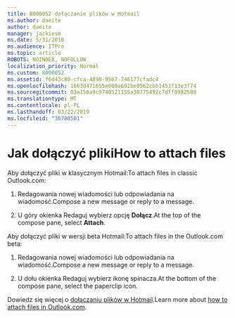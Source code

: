 ```yaml
---
title: 8000052 dołączanie plików w Hotmail
ms.author: daeite
author: daeite
manager: jackiesm
ms.date: 5/31/2018
ms.audience: ITPro
ms.topic: article
ROBOTS: NOINDEX, NOFOLLOW
localization_priority: Normal
ms.custom: 8000052
ms.assetid: f6d43c80-cfca-4898-9567-746177cfadc4
ms.openlocfilehash: 1663d471655e080a692be9562cbb1451f13e3f74
ms.sourcegitcommit: 03a156a9c9740521155a30775492c7dff0982588
ms.translationtype: MT
ms.contentlocale: pl-PL
ms.lasthandoff: 03/22/2019
ms.locfileid: "30780501"
---
```

# <a name="how-to-attach-files"></a><span data-ttu-id="a6fec-102">Jak dołączyć pliki</span><span class="sxs-lookup"><span data-stu-id="a6fec-102">How to attach files</span></span>

<span data-ttu-id="a6fec-103">Aby dołączyć pliki w klasycznym Hotmail:</span><span class="sxs-lookup"><span data-stu-id="a6fec-103">To attach files in classic Outlook.com:</span></span>
  
1. <span data-ttu-id="a6fec-104">Redagowania nowej wiadomości lub odpowiadania na wiadomość.</span><span class="sxs-lookup"><span data-stu-id="a6fec-104">Compose a new message or reply to a message.</span></span>
    
2. <span data-ttu-id="a6fec-105">U góry okienka Redaguj wybierz opcję **Dołącz**.</span><span class="sxs-lookup"><span data-stu-id="a6fec-105">At the top of the compose pane, select **Attach**.</span></span> 
    
<span data-ttu-id="a6fec-106">Aby dołączyć pliki w wersji beta Hotmail:</span><span class="sxs-lookup"><span data-stu-id="a6fec-106">To attach files in the Outlook.com beta:</span></span>
  
1. <span data-ttu-id="a6fec-107">Redagowania nowej wiadomości lub odpowiadania na wiadomość.</span><span class="sxs-lookup"><span data-stu-id="a6fec-107">Compose a new message or reply to a message.</span></span>
    
2. <span data-ttu-id="a6fec-108">U dołu okienka Redaguj wybierz ikonę spinacza.</span><span class="sxs-lookup"><span data-stu-id="a6fec-108">At the bottom of the compose pane, select the paperclip icon.</span></span>
    
<span data-ttu-id="a6fec-109">Dowiedz się więcej o [dołączaniu plików w Hotmail](https://go.microsoft.com/fwlink/p/?linkid=2001702&amp;clcid=0x409).</span><span class="sxs-lookup"><span data-stu-id="a6fec-109">Learn more about [how to attach files in Outlook.com](https://go.microsoft.com/fwlink/p/?linkid=2001702&amp;clcid=0x409).</span></span>
  

